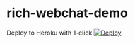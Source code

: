 # rich-webchat-demo
Deploy to Heroku with 1-click 
[![Deploy](https://www.herokucdn.com/deploy/button.svg)](https://heroku.com/deploy)

